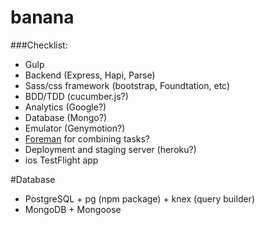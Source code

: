 # banana

###Checklist:
- Gulp
- Backend (Express, Hapi, Parse)
- Sass/css framework (bootstrap, Foundtation, etc)
- BDD/TDD (cucumber.js?)
- Analytics (Google?)
- Database (Mongo?)
- Emulator (Genymotion?)
- [Foreman](https://www.npmjs.com/package/foreman) for combining tasks? 
- Deployment and staging server (heroku?)
- ios TestFlight app 


#Database
- PostgreSQL + pg (npm package) + knex (query builder)
- MongoDB + Mongoose
